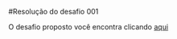 #Resolução do desafio 001

O desafio proposto você encontra clicando [aqui](https://github.com/gustavoguanabara/javascript/tree/master/desafios)
